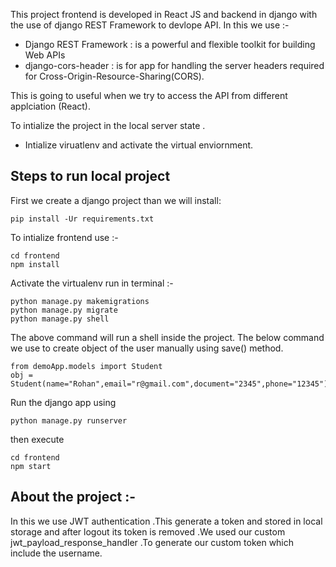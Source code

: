 This project frontend is developed in React JS and backend in django with the use of django REST Framework to devlope API.
In this we use :-
- Django REST Framework : is a powerful and flexible toolkit for building Web APIs
- django-cors-header : is for app for handling the server headers required for Cross-Origin-Resource-Sharing(CORS).

This is going to useful when we try to access the API from different applciation (React).

To intialize the project in the local server state .
- Intialize viruatlenv and activate the virtual enviornment.

## Steps to run local project 
First we create a django project than we will install:
```
pip install -Ur requirements.txt
```
To intialize frontend use :-
```
cd frontend
npm install
```
Activate the virtualenv
run in terminal :-
```
python manage.py makemigrations
python manage.py migrate
python manage.py shell
```
The above command will run a shell inside the project.
The below command we use to create object of the user manually using save() method.
```
from demoApp.models import Student
obj = Student(name="Rohan",email="r@gmail.com",document="2345",phone="12345").save()
```
Run the django app using 
```
python manage.py runserver
```
then execute
```
cd frontend
npm start
```
## About the project :-
In this we use JWT authentication .This generate a token and stored in local storage and after logout its token is removed .We used our custom jwt_payload_response_handler .To generate our custom token which include the username.